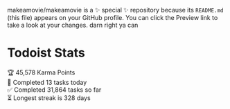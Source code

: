 makeamovie/makeamovie is a ✨ special ✨ repository because its `README.md` (this file) appears on your GitHub profile.
You can click the Preview link to take a look at your changes. darn right ya can

# Todoist Stats

<!-- TODO-IST:START -->
🏆  45,578 Karma Points           
🌸  Completed 13 tasks today           
✅  Completed 31,864 tasks so far           
⏳  Longest streak is 328 days
<!-- TODO-IST:END -->